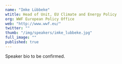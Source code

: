 ```yaml
---
name: "Imke Lübbeke"
wtitle: Head of Unit, EU Climate and Energy Policy
org: WWF European Policy Office
web: "http://www.wwf.eu/"
twitter: ""
thumb: "/img/speakers/imke_lubbeke.jpg"
full_image: ""
published: true
---
```


Speaker bio to be confirmed.